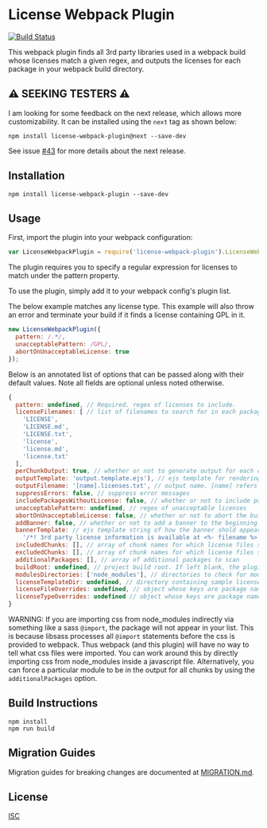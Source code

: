 # License Webpack Plugin

[![Build Status](https://api.travis-ci.org/xz64/license-webpack-plugin.svg?branch=master)](https://travis-ci.org/xz64/license-webpack-plugin)

This webpack plugin finds all 3rd party libraries used in a webpack build whose
licenses match a given regex, and outputs the licenses for each package in your
webpack build directory.

## :warning: SEEKING TESTERS :warning:
I am looking for some feedback on the next release, which allows more customizability. It can be installed using the `next` tag as shown below:

 `npm install license-webpack-plugin@next --save-dev`

See issue [#43](/../../issues/43) for more details about the next release.

## Installation
`npm install license-webpack-plugin --save-dev`

## Usage

First, import the plugin into your webpack configuration:

```javascript
var LicenseWebpackPlugin = require('license-webpack-plugin').LicenseWebpackPlugin;
```
The plugin requires you to specify a regular expression for licenses to match
under the pattern property.


To use the plugin, simply add it to your webpack config's plugin list.

The below example matches any license type.
This example will also throw an error and terminate your build if it finds a
license containing GPL in it.

```javascript
new LicenseWebpackPlugin({
  pattern: /.*/,
  unacceptablePattern: /GPL/,
  abortOnUnacceptableLicense: true
});
```

Below is an annotated list of options that can be passed along with their default values. Note all fields are optional unless noted otherwise.

```javascript
{
  pattern: undefined, // Required. regex of licenses to include.
  licenseFilenames: [ // list of filenames to search for in each package
    'LICENSE',
    'LICENSE.md',
    'LICENSE.txt',
    'license',
    'license.md',
    'license.txt'
  ],
  perChunkOutput: true, // whether or not to generate output for each chunk, for just create one file with all the licenses combined
  outputTemplate: 'output.template.ejs'), // ejs template for rendering the licenses. The default one is contained in the license-webpack-plugin directory under node_modules
  outputFilename: '[name].licenses.txt', // output name. [name] refers to the chunk name here. Any properties of the chunk can be used here, such as [hash]. If perChunkOutput is false, the default value is 'licenses.txt'
  suppressErrors: false, // suppress error messages
  includePackagesWithoutLicense: false, // whether or not to include packages that are missing a license
  unacceptablePattern: undefined, // regex of unacceptable licenses
  abortOnUnacceptableLicense: false, // whether or not to abort the build if an unacceptable license is detected
  addBanner: false, // whether or not to add a banner to the beginning of all js files in the chunk indicating where the licenses are
  bannerTemplate: // ejs template string of how the banner shold appear at the beginning of each js file in the chunk. There is also a licenseInfo ejs variable you can use to output out the license information.
    '/*! 3rd party license information is available at <%- filename %> */',
  includedChunks: [], // array of chunk names for which license files should be produced
  excludedChunks: [], // array of chunk names for which license files should not be produced. If a chunk is both included and excluded, then it is ultimately excluded.
  additionalPackages: [], // array of additional packages to scan
  buildRoot: undefined, // project build root. If left blank, the plugin will try to guess where your build root is based on webpack's compilation information
  modulesDirectories: ['node_modules'], // directories to check for modules. Can be useful in case you organize your frontend and backend dependencies into separate directories.
  licenseTemplateDir: undefined, // directory containing sample license text files (e.g. MIT.txt) to use when a license file can't be found (default behavior just prints the license identifier). One place to get license files would be from https://github.com/spdx/license-list .
  licenseFileOverrides: undefined, // object whose keys are package names and values are license filenames. Useful in case a package has multiple license files and you want to pick a specific one.
  licenseTypeOverrides: undefined // object whose keys are package names and values are license types. Useful in case a package does not specify a license field in its package.json.
}
```

WARNING: If you are importing css from node\_modules indirectly via something like a sass `@import`, the package will not appear in your list. This is because libsass processes all `@import` statements before the css is provided to webpack. Thus webpack (and this plugin) will have no way to tell what css files were imported. You can work around this by directly importing css from node\_modules inside a javascript file. Alternatively, you can force a particular module to be in the output for all chunks by using the `additionalPackages` option.

## Build Instructions

```
npm install
npm run build
```

## Migration Guides

Migration guides for breaking changes are documented at [MIGRATION.md](MIGRATION.md).

## License
[ISC](https://opensource.org/licenses/ISC)
